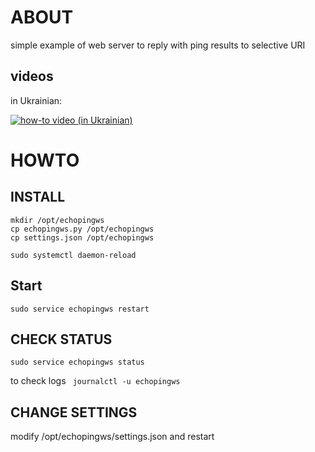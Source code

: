 # ABOUT
simple example of web server to reply with ping results to selective URI

## videos 
in Ukrainian: 

[![how-to video (in Ukrainian)](https://img.youtube.com/vi/GBfXyyZU-C4/0.jpg)](https://www.youtube.com/watch?v=GBfXyyZU-C4)


# HOWTO 
## INSTALL
```
mkdir /opt/echopingws
cp echopingws.py /opt/echopingws
cp settings.json /opt/echopingws

sudo systemctl daemon-reload 
```
## Start
```sudo service echopingws restart```

## CHECK STATUS
```sudo service echopingws status```

to check logs
``` journalctl -u echopingws```

## CHANGE SETTINGS
modify /opt/echopingws/settings.json and restart
